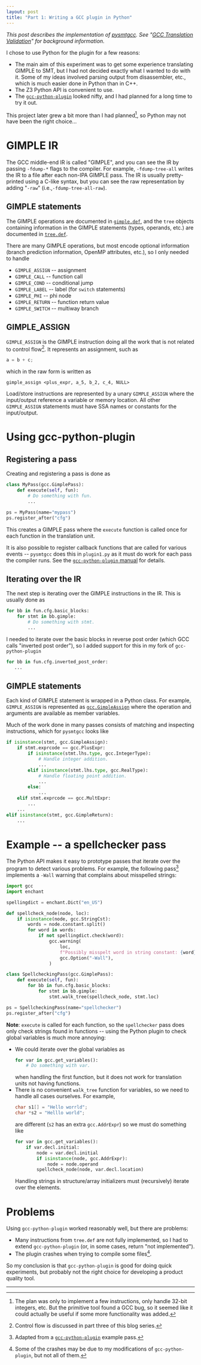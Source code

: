 ```yaml
---
layout: post
title: "Part 1: Writing a GCC plugin in Python"
---
```

_This post describes the implementation of [pysmtgcc](https://github.com/kristerw/pysmtgcc). See "[GCC Translation Validation](https://kristerw.github.io/2022/09/13/translation-validation/)" for background information._

I chose to use Python for the plugin for a few reasons:
* The main aim of this experiment was to get some experience translating GIMPLE to SMT, but I had not decided exactly what I wanted to do with it. Some of my ideas involved parsing output from disassembler, etc., which is much easier done in Python than in C++.
* The Z3 Python API is convenient to use.
* The [`gcc-python-plugin`](https://github.com/davidmalcolm/gcc-python-plugin) looked nifty, and I had planned for a long time to try it out.

This project later grew a bit more than I had planned[^project], so Python may not have been the right choice...

# GIMPLE IR
The GCC middle-end IR is called "GIMPLE", and you can see the IR by passing `-fdump-*` flags to the compiler. For example, `-fdump-tree-all` writes the IR to a file after each non-IPA GIMPLE pass. The IR is usually pretty-printed using a C-like syntax, but you can see the raw representation by adding "`-raw`" (i.e.,`-fdump-tree-all-raw`).

## GIMPLE statements
The GIMPLE operations are documented in [`gimple.def`](https://gcc.gnu.org/git/?p=gcc.git;a=blob;f=gcc/gimple.def), and the `tree` objects containing information in the GIMPLE statements (types, operands, etc.) are documented in [`tree.def`](https://gcc.gnu.org/git/?p=gcc.git;a=blob;f=gcc/tree.def).

There are many GIMPLE operations, but most encode optional information (branch prediction information, OpenMP attributes, etc.), so I only needed to handle
* `GIMPLE_ASSIGN` -- assignment
* `GIMPLE_CALL` -- function call
* `GIMPLE_COND` -- conditional jump
* `GIMPLE_LABEL` -- label (for `switch` statements)
* `GIMPLE_PHI` -- phi node
* `GIMPLE_RETURN` -- function return value
* `GIMPLE_SWITCH` -- multiway branch

## GIMPLE_ASSIGN
`GIMPLE_ASSIGN` is the GIMPLE instruction doing all the work that is not related to control flow[^controlflow]. It represents an assignment, such as
```c
a = b + c;
```
which in the raw form is written as
```
gimple_assign <plus_expr, a_5, b_2, c_4, NULL>
```
Load/store instructions are represented by a unary `GIMPLE_ASSIGN` where the input/output reference a variable or memory location. All other `GIMPLE_ASSIGN` statements must have SSA names or constants for the input/output.


# Using gcc-python-plugin
## Registering a pass
Creating and registering a pass is done as
```python
class MyPass(gcc.GimplePass):
    def execute(self, fun):
        # Do something with fun.
        ...

ps = MyPass(name="mypass")
ps.register_after("cfg")
```
This creates a GIMPLE pass where the `execute` function is called once for each function in the translation unit.

It is also possible to register callback functions that are called for various events -- `pysmtgcc` does this in `plugin1.py` as it must do work for each pass the compiler runs. See the [`gcc-python-plugin` manual](https://gcc-python-plugin.readthedocs.io/en/latest/callbacks.html) for details.


## Iterating over the IR

The next step is iterating over the GIMPLE instructions in the IR. This is usually done as
```python
for bb in fun.cfg.basic_blocks:
    for stmt in bb.gimple:
        # Do something with stmt.
        ...
```
I needed to iterate over the basic blocks in reverse post order (which GCC calls "inverted post order"), so I added support for this in my fork of `gcc-python-plugin`
```python
for bb in fun.cfg.inverted_post_order:
   ...
```

## GIMPLE statements

Each kind of GIMPLE statement is wrapped in a Python class. For example, `GIMPLE_ASSIGN` is represented as [`gcc.GimpleAssign`](https://gcc-python-plugin.readthedocs.io/en/latest/gimple.html#gcc.GimpleAssign) where the operation and arguments are available as member variables.

Much of the work done in many passes consists of matching and inspecting instructions, which for `pysmtgcc` looks like
```python
if isinstance(stmt, gcc.GimpleAssign):
    if stmt.exprcode == gcc.PlusExpr:
        if isinstance(stmt.lhs.type, gcc.IntegerType):
            # Handle integer addition.
            ...
        elif isinstance(stmt.lhs.type, gcc.RealType):
            # Handle floating point addition.
            ...
        else:
            ...
    elif stmt.exprcode == gcc.MultExpr:
        ...
    ...
elif isinstance(stmt, gcc.GimpleReturn):
    ...
```

# Example -- a spellchecker pass

The Python API makes it easy to prototype passes that iterate over the program to detect various problems. For example, the following pass[^example] implements a `-Wall` warning that complains about misspelled strings:
```python
import gcc
import enchant

spellingdict = enchant.Dict("en_US")

def spellcheck_node(node, loc):
    if isinstance(node, gcc.StringCst):
        words = node.constant.split()
        for word in words:
            if not spellingdict.check(word):
                gcc.warning(
                    loc,
                    f"Possibly misspelt word in string constant: {word}",
                    gcc.Option("-Wall"),
                )

class SpellcheckingPass(gcc.GimplePass):
    def execute(self, fun):
        for bb in fun.cfg.basic_blocks:
            for stmt in bb.gimple:
                stmt.walk_tree(spellcheck_node, stmt.loc)

ps = SpellcheckingPass(name="spellchecker")
ps.register_after("cfg")
```

**Note**: `execute` is called for each function, so the `spellchecker` pass does only check strings found in functions -- using the Python plugin to check global variables is much more annoying:

* We could iterate over the global variables as
  ```python
  for var in gcc.get_variables():
      # Do something with var.
  ```
  when handling the first function, but it does not work for translation units not having functions.
* There is no convenient `walk_tree` function for variables, so we need to handle all cases ourselves. For example,
  ```c
  char s1[] = "Hello worrld";
  char *s2 = "Helllo world";
  ```
  are different (`s2` has an extra `gcc.AddrExpr`) so we must do something like
  ```python
  for var in gcc.get_variables():
      if var.decl.initial:
          node = var.decl.initial
          if isinstance(node, gcc.AddrExpr):
              node = node.operand
          spellcheck_node(node, var.decl.location)
  ```
  Handling strings in structure/array initializers must (recursively) iterate over the elements.


# Problems
Using `gcc-python-plugin` worked reasonably well, but there are problems:
* Many instructions from `tree.def` are not fully implemented, so I had to extend `gcc-python-plugin` (or, in some cases, return "not implemented").
* The plugin crashes when trying to compile some files[^crash].

So my conclusion is that `gcc-python-plugin` is good for doing quick experiments, but probably not the right choice for developing a product quality tool.

---

[^project]: The plan was only to implement a few instructions, only handle 32-bit integers, etc. But the primitive tool found a GCC bug, so it seemed like it could actually be useful if some more functionality was added.

[^controlflow]: Control flow is discussed in part three of this blog series.

[^example]: Adapted from a [`gcc-python-plugin`](https://github.com/davidmalcolm/gcc-python-plugin)  example pass.

[^crash]: Some of the crashes may be due to my modifications of `gcc-python-plugin`, but not all of them.
